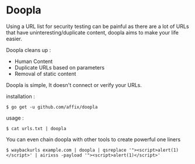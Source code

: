 Doopla
======

Using a URL list for security testing can be painful as there are a lot of URLs that have uninteresting/duplicate content, doopla aims to make your life easier.

Doopla cleans up :

* Human Content
* Duplicate URLs based on parameters
* Removal of static content

Doopla is simple, It doesn't connect or verify your URLs.

installation :

```
$ go get -u github.com/affix/doopla
```

usage :

```
$ cat urls.txt | doopla
```

You can even chain doopla with other tools to create powerful one liners

```
$ waybackurls example.com | doopla | qsreplace '"><script>alert(1)</script>' | airixss -payload '"><script>alert(1)</script>'
```